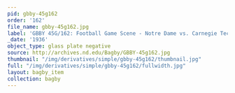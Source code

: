 ```yaml
---
pid: gbby-45g162
order: '162'
file_name: gbby-45g162.jpg
label: 'GBBY 45G/162: Football Game Scene - Notre Dame vs. Carnegie Tech - 1936'
_date: '1936'
object_type: glass plate negative
source: http://archives.nd.edu/Bagby/GBBY-45g162.jpg
thumbnail: "/img/derivatives/simple/gbby-45g162/thumbnail.jpg"
full: "/img/derivatives/simple/gbby-45g162/fullwidth.jpg"
layout: bagby_item
collection: bagby
---
```

